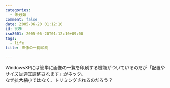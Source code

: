 ```yaml
---
categories:
  - 未分類
comment: false
date: 2005-06-20 01:12:10
id: 939
iso8601: 2005-06-20T01:12:10+09:00
tags:
  - life
title: 画像の一覧印刷

---
```


<div class="entry-body">
  <p>WindowsXPには簡単に画像の一覧を印刷する機能がついているのだが「配置やサイズは適宜調整されます」がネック。<br />
    なぜ拡大縮小ではなく、トリミングされるのだろう？</p>
</div>
